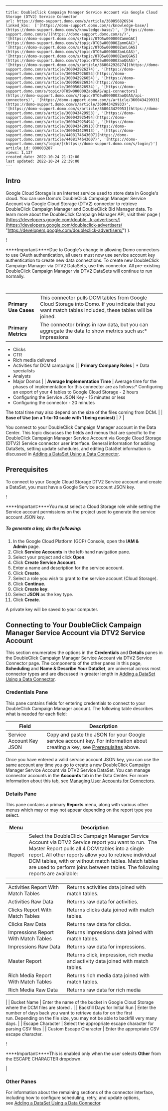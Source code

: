 ---
    title: DoubleClick Campaign Manager Service Account via Google Cloud Storage (DTV2) Service Connector
    url: https://domo-support.domo.com/s/article/360056826934
    linked_kbs:  ['[https://domo-support.domo.com/s/knowledge-base/](https://domo-support.domo.com/s/knowledge-base/)', '[https://domo-support.domo.com/s/](https://domo-support.domo.com/s/)', '[https://domo-support.domo.com/s/topic/0TO5w000000ZammGAC](https://domo-support.domo.com/s/topic/0TO5w000000ZammGAC)', '[https://domo-support.domo.com/s/topic/0TO5w000000ZanLGAS](https://domo-support.domo.com/s/topic/0TO5w000000ZanLGAS)', '[https://domo-support.domo.com/s/topic/0TO5w000000ZaoQGAS](https://domo-support.domo.com/s/topic/0TO5w000000ZaoQGAS)', '[https://domo-support.domo.com/s/article/360042926274](https://domo-support.domo.com/s/article/360042926274)', '[https://domo-support.domo.com/s/article/360042926054](https://domo-support.domo.com/s/article/360042926054)', '[https://domo-support.domo.com/s/article/360056826934](https://domo-support.domo.com/s/article/360056826934)', '[https://domo-support.domo.com/s/topic/0TO5w000000ZaoQGAS/api-connectors](https://domo-support.domo.com/s/topic/0TO5w000000ZaoQGAS/api-connectors)', '[https://domo-support.domo.com/s/article/360043429933](https://domo-support.domo.com/s/article/360043429933)', '[https://domo-support.domo.com/s/article/360043429953](https://domo-support.domo.com/s/article/360043429953)', '[https://domo-support.domo.com/s/article/360042925494](https://domo-support.domo.com/s/article/360042925494)', '[https://domo-support.domo.com/s/article/360043429913](https://domo-support.domo.com/s/article/360043429913)', '[https://domo-support.domo.com/s/article/4408174643607](https://domo-support.domo.com/s/article/4408174643607)', '[https://domo-support.domo.com/s/login/](https://domo-support.domo.com/s/login/)']
    article_id: 000003287
    views: 1,137
    created_date: 2022-10-24 21:12:00
    last updated: 2022-10-24 22:39:00
    ---



Intro
-----


Google Cloud Storage is an Internet service used to store data in Google's cloud. You can use Domo’s DoubleClick Campaign Manager Service Account via Google Cloud Storage (DTV2) connector to retrieve DoubleClick Campaign Manager and DoubleClick Bid Manager data. To learn more about the DoubleClick Campaign Manager API, visit their page ( [https://developers.google.com/double...k-advertisers/](https://developers.google.com/doubleclick-advertisers/ "https://developers.google.com/doubleclick-advertisers/") ).




!

****Important:****Due to Google’s change in allowing Domo connectors to use OAuth authentication, all users must now use service account key authentication to create new data connections. To create new DoubleClick Campaign Manager via DTV2 DataSets, use this connector. All pre-existing DoubleClick Campaign Manager via DTV2 DataSets will continue to run normally. 



 




|  |  |
| --- | --- |
| **Primary Use Cases** | This connector pulls DCM tables from Google Cloud Storage into Domo. If you indicate that you want match tables included, these tables will be joined. |
| **Primary Metrics** | The connector brings in raw data, but you can aggregate the data to show metrics such as:* Impressions
* Clicks
* CTR
* Rich media delivered
* Activities for DCM campaigns
 |
| **Primary Company Roles** | * Data specialists
* Analysts
* Major Domos
 |
| **Average Implementation Time** | Average time for the phases of implementation for this connector are as follows:* Configuring an export of your 4 tables to Google Cloud Storage - 2 hours
* Configuring the Service JSON Key - 15 minutes or less
* Configuring the connector - 20 minutes

The total time may also depend on the size of the files coming from DCM. |
| **Ease of Use (on a 1-to-10 scale with 1 being easiest)** | 7 |


You connect to your DoubleClick Campaign Manager account in the Data Center. This topic discusses the fields and menus that are specific to the DoubleClick Campaign Manager Service Account via Google Cloud Storage (DTV2) Service connector user interface. General information for adding DataSets, setting update schedules, and editing DataSet information is discussed in [Adding a DataSet Using a Data Connector](/s/article/360042926274 "Adding a DataSet Using a Data Connector").


Prerequisites
-------------


To connect to your Google Cloud Storage DTV2 Service account and create a DataSet, you must have a Google Service account JSON key.




!

****Important:****You must select a Cloud Storage role while setting the Service account permissions on the project used to generate the service account JSON key.



##### **To generate a key, do the following:**


1. In the Google Cloud Platform (GCP) Console, open the ****************IAM & Admin**************** page.
2. Click ********************************Service Accounts******************************** in the left-hand navigation pane.
3. Select your project and click ********************************Open********************************.
4. Click ********************************Create Service Account********************************.
5. Enter a name and description for the service account.
6. Click ********************************Create********************************.
7. Select a role you wish to grant to the service account (Cloud Storage).
8. Click ********************************Continue********************************.
9. Click ********************************Create key********************************.
10. Select ********************************JSON******************************** as the key type.
11. Click ********************************Create********************************.


A private key will be saved to your computer.


Connecting to Your DoubleClick Campaign Manager Service Account via DTV2 Service Account
----------------------------------------------------------------------------------------


This section enumerates the options in the **Credentials** and **Details** panes in the DoubleClick Campaign Manager Service Account via DTV2 Service Connector page. The components of the other panes in this page, **Scheduling** and **Name & Describe Your DataSet**, are universal across most connector types and are discussed in greater length in [Adding a DataSet Using a Data Connector](/s/article/360042926274 "Adding a DataSet Using a Data Connector").


### Credentials Pane


This pane contains fields for entering credentials to connect to your DoubleClick Campaign Manager account. The following table describes what is needed for each field:  




| Field | Description |
| --- | --- |
| Service Account Key JSON | Copy and paste the JSON for your Google service account key. For information about creating a key, see [Prerequisites](#h_01EPATGFRAV7ZXB31S6YH0MW1Y "DoubleClick Campaign Manager Service Account via Google Cloud Storage (DTV2) Service Connector") above. |


Once you have entered a valid service account JSON key, you can use the same account any time you go to create a new DoubleClick Campaign Manager Service Account via DTV2 Service DataSet. You can manage connector accounts in the **Accounts** tab in the Data Center. For more information about this tab, see [Managing User Accounts for Connectors](/s/article/360042926054 "Managing User Accounts for Connectors").


### Details Pane


This pane contains a primary **Reports** menu, along with various other menus which may or may not appear depending on the report type you select.




| Menu | Description |
| --- | --- |
| Report | Select the DoubleClick Campaign Manager Service Account via DTV2 Service report you want to run.  The Master Report pulls all 4 DCM tables into a single report. All other reports allow you to retrieve individual DCM tables, with or without match tables. Match tables are used to perform joins between tables. The following reports are available:

|  |  |
| --- | --- |
| Activities Report With Match Tables | Returns activities data joined with match tables. |
| Activities Raw Data | Returns raw data for activities. |
| Clicks Report With Match Tables | Returns clicks data joined with match tables. |
| Clicks Raw Data | Returns raw data for clicks. |
| Impressions Report With Match Tables | Returns impressions data joined with match tables. |
| Impressions Raw Data | Returns raw data for impressions. |
| Master Report | Returns click, impression, rich media and activity data joined with match tables. |
| Rich Media Report With Match Tables | Returns rich media data joined with match tables. |
| Rich Media Raw Data | Returns raw data for rich media |

 |
| Bucket Name | Enter the name of the bucket in Google Cloud Storage where the DCM files are stored . |
| Backfill Days for Initial Run | Enter the number of days back you want to retrieve data for on the first run. Depending on the file size, you may not be able to backfill very many days. |
| Escape Character | Select the appropriate escape character for parsing CSV files |
| Custom Escape Character | Enter the appropriate CSV escape character.
 

!

****Important:****This is enabled only when the user selects **Other** from the ESCAPE CHARACTER dropdown.


 |


### Other Panes


For information about the remaining sections of the connector interface, including how to configure scheduling, retry, and update options, see [Adding a DataSet Using a Data Connector](/s/article/360042926274 "Adding a DataSet Using a Data Connector").

